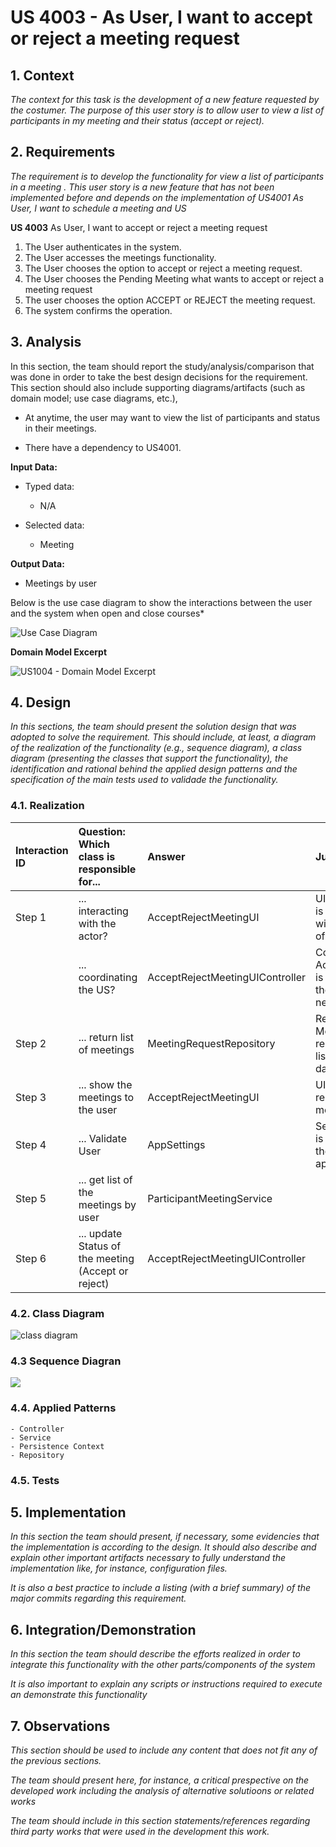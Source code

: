 # US 4003 - As User, I want to accept or reject a meeting request


## 1. Context

*The context for this task is the development of a new feature requested by the costumer. The purpose of this user story is to allow user to view a list of participants in my meeting and their status (accept or reject).*

## 2. Requirements

*The requirement is to develop the functionality for view a list of participants in a meeting . This user story is a new feature that has not been implemented before and depends on the implementation of US4001 As User, I want to schedule a meeting and US*

**US 4003** As User, I want to accept or reject a meeting request
1. The User authenticates in the system.
2. The User accesses the meetings functionality.
3. The User chooses the option to accept or reject a meeting request.
4. The User chooses the Pending Meeting what wants to accept or reject a meeting request
5. The user chooses the option ACCEPT or REJECT the meeting request.
6. The system confirms the operation.


## 3. Analysis
In this section, the team should report the study/analysis/comparison that was done in order to take the best design decisions for the requirement. This section should also include supporting diagrams/artifacts (such as domain model; use case diagrams, etc.),

- At anytime, the user may want to view the list of participants and status in their meetings.

- There have a dependency to US4001.

**Input Data:**

* Typed data:
    * N/A

* Selected data:
    * Meeting

**Output Data:**

* Meetings by user

Below is the use case diagram to show the interactions between the user and the system when open and close courses*

![Use Case Diagram](Use_Case_Diagram.svg)


**Domain Model Excerpt**

![](DomainModel_Excerpt.png "US1004 - Domain Model Excerpt")

## 4. Design

*In this sections, the team should present the solution design that was adopted to solve the requirement. This should include, at least, a diagram of the realization of the functionality (e.g., sequence diagram), a class diagram (presenting the classes that support the functionality), the identification and rational behind the applied design patterns and the specification of the main tests used to validade the functionality.*

### 4.1. Realization


| Interaction ID | Question: Which class is responsible for...         | Answer                                                         | Justification (with patterns)                                                                                                  |
|:---------------|:----------------------------------------------------|:---------------------------------------------------------------|:-------------------------------------------------------------------------------------------------------------------------------|
| Step 1         | ... interacting with the actor?                     | AcceptRejectMeetingUI                                          | UI pattern: UpdateCourseState is responsible for interacting with the actor to shows the list of the meetings.                 |
|                | ... coordinating the US?                            | AcceptRejectMeetingUIController                                | Controller pattern: AcceptRejectMeetingController is responsible for coordinating the use case and invoking necessary classes. |
| Step 2         | ... return list of meetings                         | MeetingRequestRepository                                       | Repository pattern: MeetingsRepository is responsible for retrieving the list of meetings from the database.                   |
| Step 3         | ... show the meetings to the user                   | AcceptRejectMeetingUI                                          | UI pattern: ListMeetingsUI is responsible for presenting the meetings to the user.                                             |
| Step 4         | ... Validate User                                   | AppSettings                                                    | Settings pattern: AppSettings is responsible for validating if the user is valid based on application settings.                |
| Step 5         | ... get list of the meetings by user                | ParticipantMeetingService                                      |                                                                                                                                |
| Step 6         | ... update Status of the meeting (Accept or reject) | AcceptRejectMeetingUIController                                |                                                                                                                                |

### 4.2. Class Diagram

![class diagram](Class_Diagram.svg "A Class Diagram")

### 4.3 Sequence Diagran
![](Sequence_Diagram.svg)



### 4.4. Applied Patterns
    - Controller
    - Service
    - Persistence Context
    - Repository

### 4.5. Tests




## 5. Implementation

*In this section the team should present, if necessary, some evidencies that the implementation is according to the design. It should also describe and explain other important artifacts necessary to fully understand the implementation like, for instance, configuration files.*

*It is also a best practice to include a listing (with a brief summary) of the major commits regarding this requirement.*

## 6. Integration/Demonstration

*In this section the team should describe the efforts realized in order to integrate this functionality with the other parts/components of the system*

*It is also important to explain any scripts or instructions required to execute an demonstrate this functionality*

## 7. Observations

*This section should be used to include any content that does not fit any of the previous sections.*

*The team should present here, for instance, a critical prespective on the developed work including the analysis of alternative solutioons or related works*

*The team should include in this section statements/references regarding third party works that were used in the development this work.*